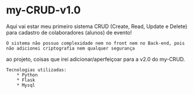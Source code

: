 # my-CRUD-v1.0
 Aqui vai estar meu primeiro sistema CRUD (Create, Read, Update e Delete) para cadastro de colaboradores (alunos)
de evento!

    O sistema não possuo complexidade nem no front nem no Back-end, pois não adicionei criptografia nem qualquer segurança
ao projeto, coisas que irei adicionar/aperfeiçoar para a v2.0 do my-CRUD.

    Tecnologias utilizadas:
        * Python
        * Flask
        * Mysql